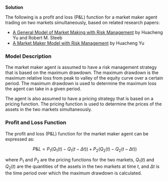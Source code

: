 

**Solution**

The following is a profit and loss (P&L) function for a market maker agent trading on two markets simultaneously, based on related research papers:

* [A General Model of Market Making with Risk Management](https://www.ijcai.org/Proceedings/15/Papers/201.pdf) by Huacheng Yu and Robert M. Steeb
* [A Market Maker Model with Risk Management](https://www.researchgate.net/publication/225822296_A_Market_Maker_Model_with_Risk_Management) by Huacheng Yu

### Model Description

The market maker agent is assumed to have a risk management strategy that is based on the maximum drawdown. The maximum drawdown is the maximum relative loss from peak to valley of the equity curve over a certain period. The maximum drawdown is used to determine the maximum loss the agent can take in a given period.

The agent is also assumed to have a pricing strategy that is based on a pricing function. The pricing function is used to determine the prices of the assets in the two markets simultaneously.

### Profit and Loss Function

The profit and loss (P&L) function for the market maker agent can be expressed as:

$$ P\&L = P_1\left(Q_1\left(t\right) - Q_1\left(t - \Delta t\right)\right) + P_2\left(Q_2\left(t\right) - Q_2\left(t - \Delta t\right)\right) $$

where $P_1$ and $P_2$ are the pricing functions for the two markets, $Q_1\left(t\right)$ and $Q_2\left(t\right)$ are the quantities of the assets in the two markets at time $t$, and $\Delta t$ is the time period over which the maximum drawdown is calculated.